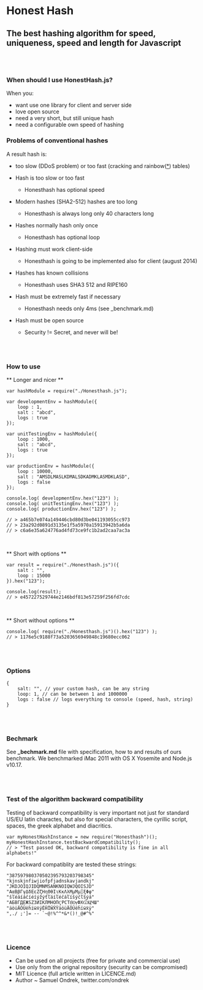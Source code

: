 # Honest Hash

## The best hashing algorithm for speed, uniqueness, speed and length for Javascript

<br/>
<br/>

### When should I use HonestHash.js?

When you:  
 
  - want use one library for client and server side
  - love open source
  - need a very short, but still unique hash
  - need a configurable own speed of hashing
   

### Problems of conventional hashes

A result hash is:

 - too slow (DDoS problem) or too fast (cracking and rainbow([*][id]) tables) 

 - Hash is too slow or too fast
   - Honesthash has optional speed
 - Modern hashes (SHA2-512) hashes are too long
   - Honesthash is always long only 40 characters long
 - Hashes normally hash only once
   - Honesthash has optional loop
 - Hashing must work client-side
   - Honesthash is going to be implemented also for client (august 2014)
 - Hashes has known collisions
   - Honesthash uses SHA3 512 and RIPE160
 - Hash must be extremely fast if necessary
   - Honesthash needs only 4ms (see _benchmark.md)
 - Hash must be open source
   - Security != Secret, and never will be!


<br/>
<br/>

### How to use

** Longer and nicer **

	var hashModule = require("./Honesthash.js");

	var developmentEnv = hashModule({
		loop : 1,
		salt : "abcd",
		logs : true
	});

	var unitTestingEnv = hashModule({
		loop : 1000,
		salt : "abcd",
		logs : true
	});

	var productionEnv = hashModule({
		loop : 10000,
		salt : "AMSDLMASLKDMALSDKADMKLASMDKLASD",
		logs : false
	});

	console.log( developmentEnv.hex("123") );
	console.log( unitTestingEnv.hex("123") );
	console.log( productionEnv.hex("123") );

	// > a465b7e074a149446cbd80d3be041193055cc973
	// > 23a292d0891d3135e1f5a5970a15913942b5a6da
	// > c6a6e35a624776ad4fd73ce9fc1b2ad2caa7ac3a

<br/>

** Short with options **


	var result = require("./Honesthash.js")({
		salt : "",
		loop : 15000
	}).hex("123");

	console.log(result);
	// > e457227529744e2146bdf813e57259f256fd7cdc

<br/>

** Short without options **


	console.log( require("./Honesthash.js")().hex("123") );
	// > 1176e5c9188f73a5203656949848c19680ecc062

<br/>
<br/>

### Options

	{
		salt: "", // your custom hash, can be any string
		loop: 1, // can be between 1 and 1000000
		logs : false // logs everything to console (speed, hash, string)
	}

<br/>
<br/>

### Bechmark

See **_bechmark.md** file with specification, how to and results of ours benchmark. We benchmarked
iMac 2011 with OS X Yosemite and  Node.js v10.17.

<br/>
<br/>

### Test of the algorithm backward compatibility

Testing of backward compatibility is very important not just for standard US/EU latin charactes,
but also for special characters, the cyrillic script, spaces, the greek alphabet and diacritics.

	var myHonestHashInstance = new require("Honesthash")();
	myHonestHashInstance.testBackwardCompatibility();
	// > "Test passed OK, backward compatibility is fine in all alphabets!"

For backward compatiblity are tested these strings:

	"387597980370502395793203798345"
	"kjnskjnfiwjiofpfjadnskavjandkj"
	"JKDJOIQJIDQMNMSANKNOIQWJQOISJD"
	"ΑαΒβΓγΔδΕεΖζΗηΘθΙιΚκΛλΜμΜμΞξΦφ"
	"šľéáíáčíéíýžýťľáíľéčáľíšýčľšýá"
	"АБВГДЕЖЅZЗИІКЛМНОПҀРСТȢѸФХѾЦЧШ"
	"äöüÄÖÜëḧïẅẍÿËḦÏẄẌŸäöüÄÖÜëḧïẅẍÿ"
	",./ ;']= -- `~@!%^^*&*()!_@#^%"

<br/>
<br/>

### Licence

 - Can be used on all projects (free for private and commercial use)
 - Use only from the orignal repository (security can be compromised)
 - MIT Licence (full article written in LICENCE.md)
 - Author ~ Samuel Ondrek, twitter.com/ondrek

<br/>
<br/>

 [id]: http://example.com/  "Optional Title Here"